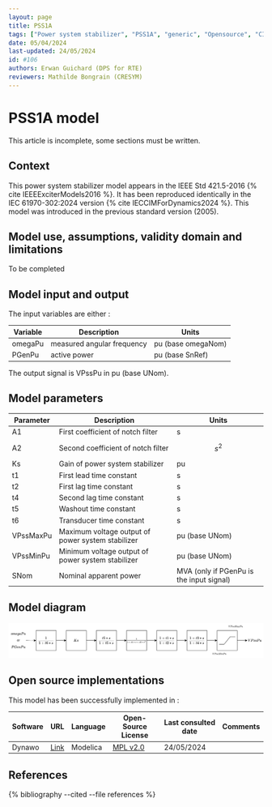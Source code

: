 ```yaml
---
layout: page
title: PSS1A
tags: ["Power system stabilizer", "PSS1A", "generic", "Opensource", "CIM model", "RMS", "phasor", "MRL4", "Single phase", "PssIEEE1A", "IEEE", "dynawo", "#106"]
date: 05/04/2024
last-updated: 24/05/2024
id: #106
authors: Erwan Guichard (DPS for RTE)
reviewers: Mathilde Bongrain (CRESYM)
---
```

# PSS1A model

This article is incomplete, some sections must be written.

## Context

This power system stabilizer model appears in the IEEE Std 421.5-2016 {% cite IEEEExciterModels2016 %}. It has been reproduced identically in the IEC 61970-302:2024 version {% cite IECCIMForDynamics2024 %}.
This model was introduced in the previous standard version (2005).

## Model use, assumptions, validity domain and limitations

To be completed

## Model input and output

The input variables are either :

| Variable | Description | Units |
|-----------|--------------| ------|
| omegaPu | measured angular frequency | pu (base omegaNom)|
| PGenPu |active power|pu (base SnRef)|

The output signal is VPssPu in pu (base UNom).

## Model parameters

| Parameter | Description | Units |
|-----------|--------------| ------|
A1 |First coefficient of notch filter|s|
A2 |Second coefficient of notch filter|$$s ^ 2$$|
Ks |Gain of power system stabilizer|pu|
t1 |First lead time constant|s|
t2 |First lag time constant|s|
t4 |Second lag time constant|s|
t5 |Washout time constant|s|
t6 |Transducer time constant|s|
VPssMaxPu |Maximum voltage output of power system stabilizer|pu (base UNom)|
VPssMinPu |Minimum voltage output of power system stabilizer|pu (base UNom)|
SNom |Nominal apparent power|MVA (only if PGenPu is the input signal)|

## Model diagram

![PSS1A](/pages/models/regulations/pss/PSS1A/PSS1A.drawio.svg)

## Open source implementations

This model has been successfully implemented in :

| Software      | URL | Language | Open-Source License | Last consulted date | Comments |
| ------------- | --- | -------- | ------------------- | ------------------- | -------- |
| Dynawo | [Link](https://github.com/dynawo/dynawo) | Modelica | [MPL v2.0](https://www.mozilla.org/en-US/MPL/2.0/)  | 24/05/2024 |  |

## References

{% bibliography --cited --file references  %}
